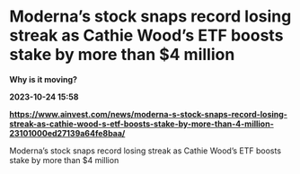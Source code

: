 # Moderna’s stock snaps record losing streak as Cathie Wood’s ETF boosts stake by more than $4 million
**Why is it moving?**

**2023-10-24 15:58**

**https://www.ainvest.com/news/moderna-s-stock-snaps-record-losing-streak-as-cathie-wood-s-etf-boosts-stake-by-more-than-4-million-23101000ed27139a64fe8baa/**

Moderna’s stock snaps record losing streak as Cathie Wood’s ETF boosts stake by more than $4 million